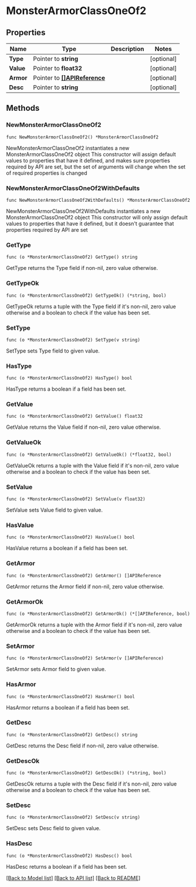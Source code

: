 # MonsterArmorClassOneOf2

## Properties

Name | Type | Description | Notes
------------ | ------------- | ------------- | -------------
**Type** | Pointer to **string** |  | [optional] 
**Value** | Pointer to **float32** |  | [optional] 
**Armor** | Pointer to [**[]APIReference**](APIReference.md) |  | [optional] 
**Desc** | Pointer to **string** |  | [optional] 

## Methods

### NewMonsterArmorClassOneOf2

`func NewMonsterArmorClassOneOf2() *MonsterArmorClassOneOf2`

NewMonsterArmorClassOneOf2 instantiates a new MonsterArmorClassOneOf2 object
This constructor will assign default values to properties that have it defined,
and makes sure properties required by API are set, but the set of arguments
will change when the set of required properties is changed

### NewMonsterArmorClassOneOf2WithDefaults

`func NewMonsterArmorClassOneOf2WithDefaults() *MonsterArmorClassOneOf2`

NewMonsterArmorClassOneOf2WithDefaults instantiates a new MonsterArmorClassOneOf2 object
This constructor will only assign default values to properties that have it defined,
but it doesn't guarantee that properties required by API are set

### GetType

`func (o *MonsterArmorClassOneOf2) GetType() string`

GetType returns the Type field if non-nil, zero value otherwise.

### GetTypeOk

`func (o *MonsterArmorClassOneOf2) GetTypeOk() (*string, bool)`

GetTypeOk returns a tuple with the Type field if it's non-nil, zero value otherwise
and a boolean to check if the value has been set.

### SetType

`func (o *MonsterArmorClassOneOf2) SetType(v string)`

SetType sets Type field to given value.

### HasType

`func (o *MonsterArmorClassOneOf2) HasType() bool`

HasType returns a boolean if a field has been set.

### GetValue

`func (o *MonsterArmorClassOneOf2) GetValue() float32`

GetValue returns the Value field if non-nil, zero value otherwise.

### GetValueOk

`func (o *MonsterArmorClassOneOf2) GetValueOk() (*float32, bool)`

GetValueOk returns a tuple with the Value field if it's non-nil, zero value otherwise
and a boolean to check if the value has been set.

### SetValue

`func (o *MonsterArmorClassOneOf2) SetValue(v float32)`

SetValue sets Value field to given value.

### HasValue

`func (o *MonsterArmorClassOneOf2) HasValue() bool`

HasValue returns a boolean if a field has been set.

### GetArmor

`func (o *MonsterArmorClassOneOf2) GetArmor() []APIReference`

GetArmor returns the Armor field if non-nil, zero value otherwise.

### GetArmorOk

`func (o *MonsterArmorClassOneOf2) GetArmorOk() (*[]APIReference, bool)`

GetArmorOk returns a tuple with the Armor field if it's non-nil, zero value otherwise
and a boolean to check if the value has been set.

### SetArmor

`func (o *MonsterArmorClassOneOf2) SetArmor(v []APIReference)`

SetArmor sets Armor field to given value.

### HasArmor

`func (o *MonsterArmorClassOneOf2) HasArmor() bool`

HasArmor returns a boolean if a field has been set.

### GetDesc

`func (o *MonsterArmorClassOneOf2) GetDesc() string`

GetDesc returns the Desc field if non-nil, zero value otherwise.

### GetDescOk

`func (o *MonsterArmorClassOneOf2) GetDescOk() (*string, bool)`

GetDescOk returns a tuple with the Desc field if it's non-nil, zero value otherwise
and a boolean to check if the value has been set.

### SetDesc

`func (o *MonsterArmorClassOneOf2) SetDesc(v string)`

SetDesc sets Desc field to given value.

### HasDesc

`func (o *MonsterArmorClassOneOf2) HasDesc() bool`

HasDesc returns a boolean if a field has been set.


[[Back to Model list]](../README.md#documentation-for-models) [[Back to API list]](../README.md#documentation-for-api-endpoints) [[Back to README]](../README.md)



